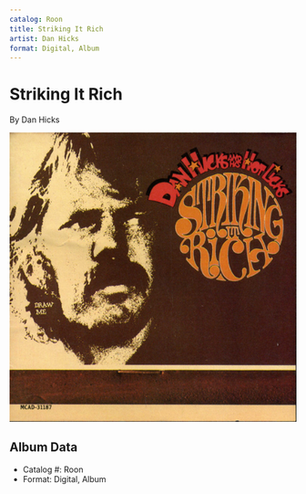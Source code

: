 ```yaml
---
catalog: Roon
title: Striking It Rich
artist: Dan Hicks
format: Digital, Album
---
```


# Striking It Rich

By Dan Hicks

![](../../assets/albumcovers/Dan_Hicks-Striking_It_Rich.png)

## Album Data

- Catalog #: Roon
- Format: Digital, Album

